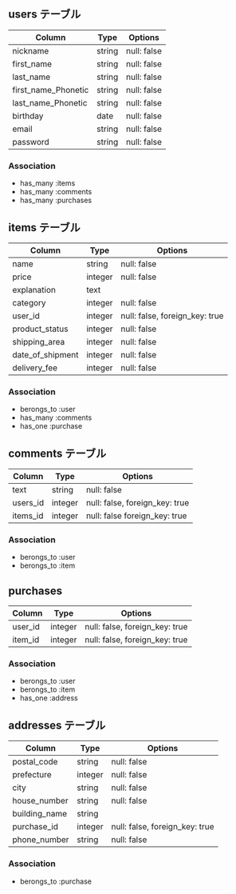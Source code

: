 
## users テーブル

| Column              | Type   | Options     |
| ------------------- | ------ | ----------- |
| nickname            | string | null: false |
| first_name          | string | null: false |
| last_name           | string | null: false |
| first_name_Phonetic | string | null: false |
| last_name_Phonetic  | string | null: false |
| birthday            | date   | null: false |
| email               | string | null: false |
| password            | string | null: false |

### Association

- has_many :items
- has_many :comments
- has_many :purchases


## items テーブル

| Column           | Type    | Options                        |
| ---------------- | ------- | ------------------------------ |
| name             | string  | null: false                    |
| price            | integer | null: false                    |
| explanation      | text    |                                |
| category         | integer | null: false                    |
| user_id         | integer | null: false, foreign_key: true |
| product_status   | integer | null: false                    |
| shipping_area    | integer | null: false                    |
| date_of_shipment | integer | null: false                    |
| delivery_fee     | integer | null: false                    |

### Association

- berongs_to :user
- has_many   :comments
- has_one    :purchase


## comments テーブル

| Column   | Type    | Options                        |
| -------- | ------- | ------------------------------ |
| text     | string  | null: false                    |
| users_id | integer | null: false, foreign_key: true |
| items_id | integer | null: false  foreign_key: true |

### Association

- berongs_to :user
- berongs_to :item


## purchases

| Column  | Type    | Options                        |
| ------- | ------- | ------------------------------ |
| user_id | integer | null: false, foreign_key: true |
| item_id | integer | null: false, foreign_key: true |

### Association

- berongs_to :user
- berongs_to :item
- has_one    :address


## addresses テーブル

| Column        | Type    | Options                        |
| ------------- | ------- | ------------------------------ |
| postal_code   | string  | null: false                    |
| prefecture    | integer | null: false                    |
| city          | string  | null: false                    |
| house_number  | string  | null: false                    |
| building_name | string  |                                |
| purchase_id   | integer | null: false, foreign_key: true |
| phone_number  | string  | null: false                    |

### Association

- berongs_to :purchase
